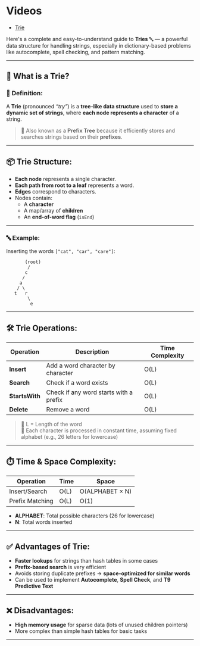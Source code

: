 # Videos
- [Trie](https://youtu.be/m9zawMC6QAI?si=KaYh6tIZQRjdz4XR)


Here's a complete and easy-to-understand guide to **Tries** 🔤 — a powerful data structure for handling strings, especially in dictionary-based problems like autocomplete, spell checking, and pattern matching.

---

## 🌳 What is a **Trie**?

### 🔹 **Definition**:
A **Trie** (pronounced *“try”*) is a **tree-like data structure** used to **store a dynamic set of strings**, where **each node represents a character** of a string.

> 📌 Also known as a **Prefix Tree** because it efficiently stores and searches strings based on their **prefixes**.

---

## 📦 Trie Structure:

- **Each node** represents a single character.
- **Each path from root to a leaf** represents a word.
- **Edges** correspond to characters.
- Nodes contain:
  - A **character**
  - A map/array of **children**
  - An **end-of-word flag** (`isEnd`)

---

### 🔤 Example:

Inserting the words `["cat", "car", "care"]`:

```
       (root)
        / 
       c
      /
     a
    / \
   t   r
        \
         e
```

---

## 🛠️ Trie Operations:

| Operation     | Description                                 | Time Complexity |
|---------------|---------------------------------------------|------------------|
| **Insert**    | Add a word character by character            | O(L)             |
| **Search**    | Check if a word exists                       | O(L)             |
| **StartsWith**| Check if any word starts with a prefix       | O(L)             |
| **Delete**    | Remove a word                                | O(L)             |

> 🔸 L = Length of the word  
> 🔸 Each character is processed in constant time, assuming fixed alphabet (e.g., 26 letters for lowercase)

---

## ⏱️ Time & Space Complexity:

| Operation        | Time       | Space        |
|------------------|------------|--------------|
| Insert/Search    | O(L)       | O(ALPHABET × N) |
| Prefix Matching  | O(L)       | O(1)         |

- **ALPHABET**: Total possible characters (26 for lowercase)
- **N**: Total words inserted

---

## ✅ Advantages of Trie:

- **Faster lookups** for strings than hash tables in some cases
- **Prefix-based search** is very efficient
- Avoids storing duplicate prefixes → **space-optimized for similar words**
- Can be used to implement **Autocomplete**, **Spell Check**, and **T9 Predictive Text**

---

## ❌ Disadvantages:

- **High memory usage** for sparse data (lots of unused children pointers)
- More complex than simple hash tables for basic tasks

---

